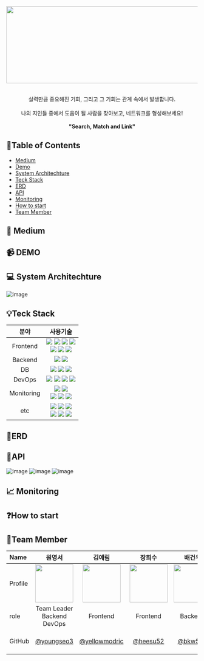 <img src="https://github.com/user-attachments/assets/9c005124-49eb-422a-bcdb-da3de9a7dc9c" width="1155" height="203">
<br><br>
<p align="center">
  실력만큼 중요해진 기회, 그리고 그 기회는 관계 속에서 발생합니다.<br><br>
  나의 지인들 중에서 도움이 될 사람을 찾아보고, 네트워크를 형성해보세요!<br><br>
  <strong>"Search, Match and Link"</strong>
</p>


## 📝Table of Contents
- [Medium](#Medium)
- [Demo](#Demo)
- [System Architechture](#System_Architechture)
- [Teck Stack](#Teck_Stack)
- [ERD](#ERD)
- [API](#API)
- [Monitoring](#Monitoring)
- [How to start](#How_to_start)
- [Team Member](#Team_Member)
## 📒 Medium
## 📹 DEMO
## 💻 System Architechture
![image](https://github.com/user-attachments/assets/f883ab56-3570-40be-a688-2b13b0446230)

## 💡Teck Stack
| 분야    | 사용기술  |
|:---------:|:------:|
| Frontend  |   <img src="https://img.shields.io/badge/JAVASCRIPT-F7DF1E?style=for-the-badge&logo=Javascript&logoColor=000000"/> <img src="https://img.shields.io/badge/REACT-61DAFB?style=for-the-badge&logo=React&logoColor=000000"/> <img src="https://img.shields.io/badge/Vite-646CFF?style=for-the-badge&logo=Vite&logoColor=ffffff"/> <img src="https://img.shields.io/badge/cytoscape.js-F7DF1E?style=for-the-badge&logo=cytoscapedotjs&logoColor=000000"/> <br> <img src="https://img.shields.io/badge/TailwindCss-06B6D4?style=for-the-badge&logo=TailwindCSS&logoColor=ffffff"/> <img src="https://img.shields.io/badge/prettier-F7B93E?style=for-the-badge&logo=prettier&logoColor=ffffff"/> <img src="https://img.shields.io/badge/eslint-4B32C3?style=for-the-badge&logo=eslint&logoColor=ffffff"/> |
| Backend  | <img src="https://img.shields.io/badge/fastapi-009688?style=for-the-badge&logo=fastapi&logoColor=ffffff"/>  <img src="https://img.shields.io/badge/elasticsearch-005571?style=for-the-badge&logo=elasticsearch&logoColor=ffffff"/> | 
| DB  | <img src="https://img.shields.io/badge/postgresql-4169E1?style=for-the-badge&logo=postgresql&logoColor=ffffff"/>  <img src="https://img.shields.io/badge/redis-FF4438?style=for-the-badge&logo=redis&logoColor=ffffff"/> <img src="https://img.shields.io/badge/amazonrds-527FFF?style=for-the-badge&logo=amazonrds&logoColor=000000"/>  | 
| DevOps  | <img src="https://img.shields.io/badge/nginx-009639?style=for-the-badge&logo=nginx&logoColor=ffffff"/> <img src="https://img.shields.io/badge/docker-2496ED?style=for-the-badge&logo=docker&logoColor=ffffff"/> <img src="https://img.shields.io/badge/amazonec2-FF9900?style=for-the-badge&logo=amazonec2&logoColor=ffffff"/> <img src="https://img.shields.io/badge/amazons3-569A31?style=for-the-badge&logo=amazons3&logoColor=ffffff"/> |
| Monitoring	  | <img src="https://img.shields.io/badge/grafana-F46800?style=for-the-badge&logo=grafana&logoColor=ffffff"/> <img src="https://img.shields.io/badge/prometheus-E6522C?style=for-the-badge&logo=prometheus&logoColor=ffffff"/> <br> <img src="https://img.shields.io/badge/logstash-005571?style=for-the-badge&logo=logstash&logoColor=ffffff"/> <img src="https://img.shields.io/badge/kibana-005571?style=for-the-badge&logo=pkibanas&logoColor=ffffff"/> <img src="https://img.shields.io/badge/elasticsearch-005571?style=for-the-badge&logo=elasticsearch&logoColor=ffffff"/> | 
| etc  | <img src="https://img.shields.io/badge/swagger-85EA2D?style=for-the-badge&logo=swagger&logoColor=ffffff"/> <img src="https://img.shields.io/badge/github-181717?style=for-the-badge&logo=github&logoColor=ffffff"/> <img src="https://img.shields.io/badge/notion-000000?style=for-the-badge&logo=notion&logoColor=ffffff"/> <br> <img src="https://img.shields.io/badge/slack-4A154B?style=for-the-badge&logo=slack&logoColor=ffffff"/> <img src="https://img.shields.io/badge/figma-F24E1E?style=for-the-badge&logo=figma&logoColor=ffffff"/> <img src="https://img.shields.io/badge/postman-FF6C37?style=for-the-badge&logo=postman&logoColor=ffffff"/>|
## 💾ERD
## 🔑API
![image](https://github.com/user-attachments/assets/6e0a4bae-1f83-43b4-83ea-4dd9ee0e09e2)
![image](https://github.com/user-attachments/assets/ad3b530b-a333-4177-8eaa-ee869e181d4e)
![image](https://github.com/user-attachments/assets/7881b6ae-807a-40b0-a803-5b5dce21336b)

## 📈 Monitoring
## ❓How to start
## 👥Team Member
| Name    |                   <center>원영서</center>                   |                    <center>김예림</center>                    |                   <center>장희수</center>                   |                 <center>배건우</center>                 |                     <center>진기태</center>                     |
| :------ | :---------------------------------------------------------: | :-----------------------------------------------------------: | :---------------------------------------------------------: | :-----------------------------------------------------: | :-------------------------------------------------------------: |
| Profile | <img src="https://github.com/user-attachments/assets/378b8dea-c088-4c64-9b36-9abe6603963a" width="100" height="100">  |  <img src="https://github.com/user-attachments/assets/930a0043-4630-4e5f-929f-431d058f1688" width="100" height="100">   | <img src="https://github.com/user-attachments/assets/7a645443-b51f-4a36-aba9-319326088799" width="100" height="100">   | <img src="https://github.com/user-attachments/assets/a75ab739-e053-4f9d-89f7-7bf33cecb115" width="100" height="100">  |  <img src="https://github.com/user-attachments/assets/b65e1842-38b8-4164-8319-12b5393e479a"  width="100" height="100">|
| role    |                 <center>Team Leader<br> Backend<br> DevOps</center>                  |                  <center> Frontend </center>                  |                 <center> Frontend </center>                 |               <center> Backend </center>               |                   <center> Backend </center>                    |
| GitHub  | <center>[@youngseo3](https://github.com/youngseo3)</center> | &nbsp;&nbsp;<center>[@yellowmodric](https://github.com/yellowmodric)</center>&nbsp;&nbsp; | &nbsp;&nbsp;<center>[@heesu52](https://github.com/heesu52)</center>&nbsp;&nbsp; | &nbsp;&nbsp;<center>[@bkw535](https://github.com/bkw535)</center>&nbsp;&nbsp; | &nbsp;&nbsp;<center>[@sensesis](https://github.com/sensesis)</center>&nbsp;&nbsp; |

